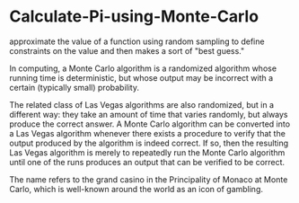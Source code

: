 # Calculate-Pi-using-Monte-Carlo
approximate the value of a function using random sampling to define constraints on the value and then makes a sort of "best guess."

In computing, a Monte Carlo algorithm is a randomized algorithm whose running time is deterministic, but whose output may be incorrect with a certain (typically small) probability.

The related class of Las Vegas algorithms are also randomized, but in a different way: they take an amount of time that varies randomly, but always produce the correct answer. A Monte Carlo algorithm can be converted into a Las Vegas algorithm whenever there exists a procedure to verify that the output produced by the algorithm is indeed correct. If so, then the resulting Las Vegas algorithm is merely to repeatedly run the Monte Carlo algorithm until one of the runs produces an output that can be verified to be correct.

The name refers to the grand casino in the Principality of Monaco at Monte Carlo, which is well-known around the world as an icon of gambling.
